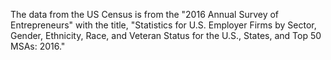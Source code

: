 The data from the US Census is from the "2016 Annual Survey of Entrepreneurs" with the title, 
"Statistics for U.S. Employer Firms by Sector, Gender, Ethnicity, Race, and Veteran Status for the U.S., States, and Top 50 MSAs: 2016."


